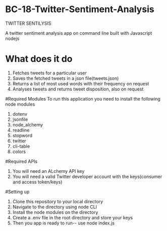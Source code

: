 # BC-18-Twitter-Sentiment-Analysis

TWITTER SENTILYSIS

A twitter sentiment analysis app on command line built with Javascript nodejs

# What does it do
1. Fetches tweets for a particular user
2. Saves the fetched tweets in a json file(tweets.json)
3. Returns a list of most used words with their frequency on request
4. Analyses tweets and returns tweet disposition, also on request

#Required Modules
To run this application you need to install the following node modules
1. dotenv
2. jsonfile
3. node_alchemy
4. readline
5. stopword
6. twitter
7. cli-table
8. colors

#Required APIs
1. You will need an ALchemy API key
2. You will need a valid Twitter developer account with the keys(consumer and access token/keys)

#Setting up
1. Clone this repository to your local directory
2. Navigate to the directory using node CLI
3. Install the node modules on the directory
4. Create a .env file in the root directory and store your keys
5. Then you app is ready to run-- use node index.js
